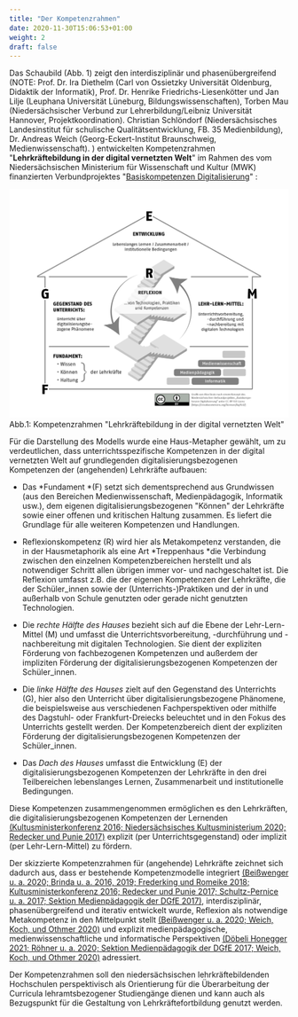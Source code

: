 ```yaml
---
title: "Der Kompetenzrahmen"
date: 2020-11-30T15:06:53+01:00
weight: 2
draft: false
---
```


Das Schaubild (Abb. 1) zeigt den interdisziplinär und phasenübergreifend (NOTE: Prof. Dr. Ira Diethelm (Carl von Ossietzky Universität Oldenburg, Didaktik der Informatik),
Prof. Dr. Henrike Friedrichs-Liesenkötter und Jan Lilje (Leuphana Universität Lüneburg, Bildungswissenschaften),
Torben Mau (Niedersächsischer Verbund zur Lehrerbildung/Leibniz Universität Hannover, Projektkoordination).
Christian Schlöndorf (Niedersächsisches Landesinstitut für schulische Qualitätsentwicklung, FB. 35 Medienbildung), 
Dr. Andreas Weich (Georg-Eckert-Institut Braunschweig, Medienwissenschaft). 
)  entwickelten Kompetenzrahmen "**Lehrkräftebildung in der digital vernetzten Welt**" im Rahmen des vom Niedersächsischen Ministerium für Wissenschaft und Kultur (MWK) finanzierten Verbundprojektes "[Basiskompetenzen Digitalisierung](http://www.lehrerbildungsverbund-niedersachsen.de/index.php?s=ProjektBasiskompetenzenDigitalisierung)" :

![image alt text](https://raw.githubusercontent.com/Lehrerbildung/BKD-github/main/content/GenutzteBilder/haus.png)
                                        Abb.1:  Kompetenzrahmen "Lehrkräftebildung in der digital vernetzten Welt"

Für die Darstellung des Modells wurde eine Haus-Metapher gewählt, um zu verdeutlichen, dass unterrichtsspezifische Kompetenzen in der digital vernetzten Welt auf grundlegenden digitalisierungsbezogenen Kompetenzen der (angehenden) Lehrkräfte aufbauen:

* Das *Fundament *(F) setzt sich dementsprechend aus Grundwissen (aus den Bereichen Medienwissenschaft, Medienpädagogik, Informatik usw.), dem eigenen digitalisierungsbezogenen "Können" der Lehrkräfte sowie einer offenen und kritischen Haltung zusammen. Es liefert die Grundlage für alle weiteren Kompetenzen und Handlungen.

* Reflexionskompetenz (R) wird hier als Metakompetenz verstanden, die in der Hausmetaphorik als eine Art *Treppenhaus *die Verbindung zwischen den einzelnen Kompetenzbereichen herstellt und als notwendiger Schritt allen übrigen immer vor- und nachgeschaltet ist. Die Reflexion umfasst z.B. die der eigenen Kompetenzen der Lehrkräfte, die der Schüler_innen sowie der (Unterrichts-)Praktiken und der in und außerhalb von Schule genutzten oder gerade nicht genutzten Technologien.

* Die *rechte Hälfte des Hauses* bezieht sich auf die Ebene der Lehr-Lern-Mittel (M) und umfasst die Unterrichtsvorbereitung, -durchführung und -nachbereitung mit digitalen Technologien. Sie dient der expliziten Förderung von fachbezogenen Kompetenzen und außerdem der impliziten Förderung der digitalisierungsbezogenen Kompetenzen der Schüler_innen. 

* Die *linke Hälfte des Hauses* zielt auf den Gegenstand des Unterrichts (G), hier also den Unterricht über digitalisierungsbezogene Phänomene, die beispielsweise aus verschiedenen Fachperspektiven oder mithilfe des Dagstuhl- oder Frankfurt-Dreiecks beleuchtet und in den Fokus des Unterrichts gestellt werden. Der Kompetenzbereich dient der expliziten Förderung der digitalisierungsbezogenen Kompetenzen der Schüler_innen.

* Das *Dach des Hauses* umfasst die Entwicklung (E) der digitalisierungsbezogenen Kompetenzen der Lehrkräfte in den drei Teilbereichen lebenslanges Lernen, Zusammenarbeit und institutionelle Bedingungen.

Diese Kompetenzen zusammengenommen ermöglichen es den Lehrkräften, die digitalisierungsbezogenen Kompetenzen der Lernenden [(Kultusministerkonferenz 2016; Niedersächsisches Kultusministerium 2020; Redecker und Punie 2017)](https://www.zotero.org/google-docs/?Nks6Th) explizit (per Unterrichtsgegenstand) oder implizit (per Lehr-Lern-Mittel) zu fördern. 

Der skizzierte Kompetenzrahmen für (angehende) Lehrkräfte zeichnet sich dadurch aus, dass er bestehende Kompetenzmodelle integriert [(Beißwenger u. a. 2020; Brinda u. a. 2016, 2019; Frederking und Romeike 2018; Kultusministerkonferenz 2016; Redecker und Punie 2017; Schultz-Pernice u. a. 2017; Sektion Medienpädagogik der DGfE 2017)](https://www.zotero.org/google-docs/?lyiiIy), interdisziplinär, phasenübergreifend und iterativ entwickelt wurde, Reflexion als notwendige Metakompetenz in den Mittelpunkt stellt [(Beißwenger u. a. 2020; Weich, Koch, und Othmer 2020)](https://www.zotero.org/google-docs/?witCI6) und explizit medienpädagogische, medienwissenschaftliche und informatische Perspektiven [(Döbeli Honegger 2021; Röhner u. a. 2020; Sektion Medienpädagogik der DGfE 2017; Weich, Koch, und Othmer 2020)](https://www.zotero.org/google-docs/?2uAuNk) adressiert. 

Der Kompetenzrahmen soll den niedersächsischen lehrkräftebildenden Hochschulen perspektivisch als Orientierung für die Überarbeitung der Curricula lehramtsbezogener Studiengänge dienen und kann auch als Bezugspunkt für die Gestaltung von Lehrkräftefortbildung genutzt werden. 

